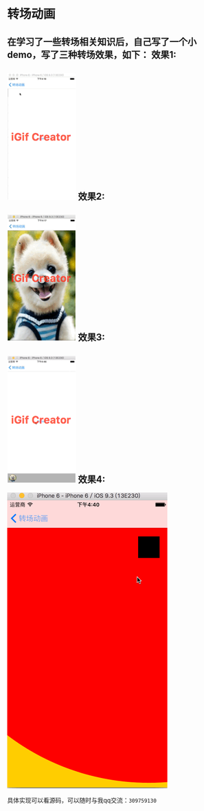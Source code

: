 转场动画
====
在学习了一些转场相关知识后，自己写了一个小demo，写了三种转场效果，如下：
效果1:
----
![翻页效果](https://github.com/karenkaren/TransitionDemo/raw/master/GIF/page.gif) 
效果2:
----
![扩散效果](https://github.com/karenkaren/TransitionDemo/raw/master/GIF/spread.gif) 
效果3:
----
![qq音乐效果](https://github.com/karenkaren/TransitionDemo/raw/master/GIF/qq.gif) 
效果4:
----
![格瓦拉启动页中的放大转场动画](https://github.com/karenkaren/TransitionDemo/raw/master/GIF/scale.gif) 

具体实现可以看源码，可以随时与我qq交流：`309759130`
